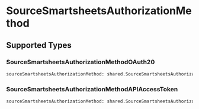 # SourceSmartsheetsAuthorizationMethod


## Supported Types

### SourceSmartsheetsAuthorizationMethodOAuth20

```python
sourceSmartsheetsAuthorizationMethod: shared.SourceSmartsheetsAuthorizationMethodOAuth20 = /* values here */
```

### SourceSmartsheetsAuthorizationMethodAPIAccessToken

```python
sourceSmartsheetsAuthorizationMethod: shared.SourceSmartsheetsAuthorizationMethodAPIAccessToken = /* values here */
```

